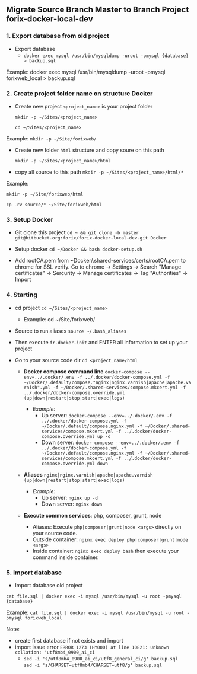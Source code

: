 ## Migrate Source Branch Master to Branch Project forix-docker-local-dev


### 1. Export database from old project

- Export database
  - `docker exec mysql /usr/bin/mysqldump -uroot -pmysql {database} > backup.sql`

Example: docker exec mysql /usr/bin/mysqldump -uroot -pmysql forixweb_local > backup.sql


### 2. Create project folder name on structure Docker

- Create new project `<project_name>` is your project folder

    `mkdir -p ~/Sites/<project_name>`
    
    `cd ~/Sites/<project_name>`

Example: `mkdir -p ~/Site/forixweb/`

- Create new folder `html` structure and copy soure on this path

    `mkdir -p ~/Sites/<project_name>/html`

- copy all source to this path `mkdir -p ~/Sites/<project_name>/html/*`

Example: 

`mkdir -p ~/Site/forixweb/html`
     
`cp -rv source/* ~/Site/forixweb/html`

### 3. Setup Docker

- Git clone this project
  `cd ~ && git clone -b master git@bitbucket.org:forix/forix-docker-local-dev.git Docker`
- Setup docker
  `cd ~/Docker && bash docker-setup.sh`

- Add rootCA.pem from ~Docker/.shared-services/certs/rootCA.pem to chrome for SSL verify. Go to chrome -> Settings -> Search "Manage certificates" -> Sercurity -> Manage certificates -> Tag "Authorities" -> Import 

### 4. Starting

- cd project `cd ~/Sites/<project_name>`
  
  - Example: cd ~/Site/forixweb/

- Source to run aliases `source ~/.bash_aliases`

- Then execute `fr-docker-init` and ENTER all information to set up your project

- Go to your source code dir `cd <project_name/html`

    - **Docker compose command line** `docker-compose --env=../.docker/.env -f ../.docker/docker-compose.yml -f ~/Docker/.default/compose."nginx|nginx.varnish|apache|apache.varnish".yml -f ~/Docker/.shared-services/compose.mkcert.yml -f ../.docker/docker-compose.override.yml  (up|down|restart|stop|start|exec|logs)`
        - _Example:_
            - Up server: `docker-compose --env=../.docker/.env -f ../.docker/docker-compose.yml -f ~/Docker/.default/compose.nginx.yml -f ~/Docker/.shared-services/compose.mkcert.yml -f ../.docker/docker-compose.override.yml up -d`
            - Down server: `docker-compose --env=../.docker/.env -f ../.docker/docker-compose.yml -f ~/Docker/.default/compose.nginx.yml -f ~/Docker/.shared-services/compose.mkcert.yml -f ../.docker/docker-compose.override.yml down`
      
    - **Aliases**  `nginx|nginx.varnish|apache|apache.varnish (up|down|restart|stop|start|exec|logs)`
        - _Example:_
            - Up server: `nginx up -d`
            - Down server: `nginx down`
    
    - **Execute common services**: php, composer, grunt, node
      - Aliases: Execute `php|composer|grunt|node <args>` directly on your source code.
      - Outside container: `nginx exec deploy php|composer|grunt|node <args>`
      - Inside container: `nginx exec deploy bash` then execute your command inside container.

### 5. Import database

- Import database old project 

`cat file.sql | docker exec -i mysql /usr/bin/mysql -u root -pmysql {database}`

Example: `cat file.sql | docker exec -i mysql /usr/bin/mysql -u root -pmysql forixweb_local`

Note: 
- create first database if not exists and import
- import issue error `ERROR 1273 (HY000) at line 10821: Unknown collation: 'utf8mb4_0900_ai_ci`
  - `sed -i 's/utf8mb4_0900_ai_ci/utf8_general_ci/g' backup.sql`  
     `sed -i 's/CHARSET=utf8mb4/CHARSET=utf8/g' backup.sql`  